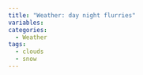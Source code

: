 ```yaml
---
title: "Weather: day night flurries"
variables:
categories:
  - Weather
tags:
  - clouds
  - snow
---
```

